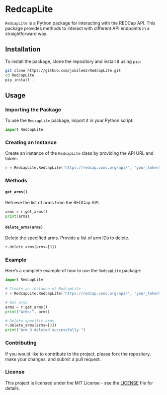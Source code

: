 # RedcapLite

`RedcapLite` is a Python package for interacting with the REDCap API. This package provides methods to interact with different API endpoints in a straightforward way.

## Installation

To install the package, clone the repository and install it using `pip`:

```sh
git clone https://github.com/jubilee2/RedcapLite.git
cd RedcapLite
pip install .
```

## Usage

### Importing the Package

To use the `RedcapLite` package, import it in your Python script:

```python
import RedcapLite
```

### Creating an Instance

Create an instance of the `RedcapLite` class by providing the API URL and token:

```python
r = RedcapLite.RedcapLite('https://redcap.vumc.org/api/', 'your_token')
```

### Methods

#### `get_arms()`

Retrieve the list of arms from the REDCap API.

```python
arms = r.get_arms()
print(arms)
```

#### `delete_arms(arms)`

Delete the specified arms. Provide a list of arm IDs to delete.

```python
r.delete_arms(arms=[3])
```

### Example

Here’s a complete example of how to use the `RedcapLite` package:

```python
import RedcapLite

# Create an instance of RedcapLite
r = RedcapLite.RedcapLite('https://redcap.vumc.org/api/', 'your_token')

# Get arms
arms = r.get_arms()
print("Arms:", arms)

# Delete specific arms
r.delete_arms(arms=[3])
print("Arm 3 deleted successfully.")
```

### Contributing

If you would like to contribute to the project, please fork the repository, make your changes, and submit a pull request.

### License

This project is licensed under the MIT License - see the [LICENSE](LICENSE) file for details.
